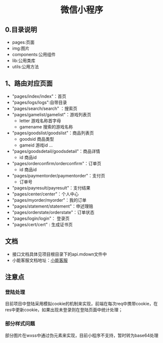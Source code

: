 # <center>微信小程序<center/>  

## 0.目录说明  

+ pages:页面  
+ img:图片  
+ components:公用组件  
+ lib:公用类库  
+ utils:公用方法  

## 1、路由对应页面  

+ "pages/index/index"：首页  
+ "pages/logs/logs":自带目录  
+ "pages/search/search" ：搜索页  
+ "pages/gamelist/gamelist"：游戏列表页  
  + letter 游戏名称首字母
  + gamename 搜索的游戏名称
+ "pages/goodslist/goodslist"：商品列表页
  + goodsid 商品类型
  + gameid 游戏id
    ...
+ "pages/goodsdetail/goodsdetail"：商品详情  
  + id 商品id
+ "pages/orderconfirm/orderconfirm"：订单页  
  + id 商品id
+ "pages/paymentorder/paymentorder"：支付页
  + 订单号  
+ "pages/payresult/payresult"：支付结果  
+ "pages/center/center"：个人中心  
+ "pages/myorder/myorder"：我的订单  
+ "pages/statement/statement"：申述理赔  
+ "pages/orderstate/orderstate"：订单状态  
+ "pages/login/login"： 登录页  
+ "pages/cert/cert" : 生成证书页

## 文档

+ 接口文档具体见项目根目录下的api.mdown文件中  
+ 小能客服文档地址：[小能客服](http://doc3.xiaoneng.cn/ntalker.php?id=webb2b:start#%E9%9B%86%E6%88%90%E6%B5%81%E7%A8%8B1)

## 注意点

### 登陆处理  

  目前项目中登陆采用模拟cookie的机制来实现，前端在每次req中携带cookie，在res中更新cookie，如果出现未登录则在登陆页面中统计处理；

### 部分样式问题
  
  部分图片在wxss中通过伪元素来实现，目前小程序不支持，暂时转为base64处理